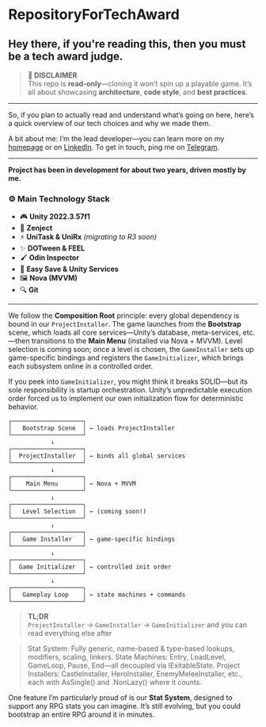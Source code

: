 # RepositoryForTechAward

<!-- ============================================== -->
<!--   🏆 Tech Award Submission: Hero Arena Code   -->
<!-- ============================================== -->

Hey there, if you're reading this, then you must be a tech award judge.
---
> **🚧 DISCLAIMER**  
> This repo is **read-only**—cloning it won’t spin up a playable game. It’s all about showcasing **architecture**, **code style**, and **best practices**.

---
So, if you plan to actually read and understand what’s going on here, here’s a quick overview of our tech choices and why we made them.

A bit about me: I’m the lead developer—you can learn more on my [homepage](https://bit.ly/jey-homepage) or on [LinkedIn](https://www.linkedin.com/in/jeyodilkhujaev/). To get in touch, ping me on [Telegram](https://t.me/bloodyjey).

---
**Project has been in development for about two years, driven mostly by me.**

### ⚙️ Main Technology Stack

- 🎮 **Unity 2022.3.57f1**
- 🔧 **Zenject**
- ⚡ **UniTask & UniRx** _(migrating to R3 soon)_
- ✨ **DOTween & FEEL**
- 🖌️ **Odin Inspector**
- 💾 **Easy Save & Unity Services**
- 🖼️ **Nova (MVVM)**
- 🔍 **Git**

---


We follow the **Composition Root** principle: every global dependency is bound in our `ProjectInstaller`. The game launches from the **Bootstrap** scene, which loads all core services—Unity’s database, meta-services, etc.—then transitions to the **Main Menu** (installed via Nova + MVVM). Level selection is coming soon; once a level is chosen, the `GameInstaller` sets up game-specific bindings and registers the `GameInitializer`, which brings each subsystem online in a controlled order.

If you peek into `GameInitializer`, you might think it breaks SOLID—but its sole responsibility is startup orchestration. Unity’s unpredictable execution order forced us to implement our own initialization flow for deterministic behavior.

 
```text
┌────────────────────┐
│   Bootstrap Scene  │ ← loads ProjectInstaller  
└────────────────────┘
            ↓
┌────────────────────┐
│  ProjectInstaller  │ ← binds all global services  
└────────────────────┘
            ↓
┌────────────────────┐
│    Main Menu       │ ← Nova + MVVM  
└────────────────────┘
            ↓
┌────────────────────┐
│   Level Selection  │ ← (coming soon!)  
└────────────────────┘
            ↓
┌────────────────────┐
│   Game Installer   │ ← game-specific bindings  
└────────────────────┘
            ↓
┌────────────────────┐
│  Game Initializer  │ ← controlled init order  
└────────────────────┘
            ↓
┌────────────────────┐
│   Gameplay Loop    │ ← state machines + commands  
└────────────────────┘
```

> **TL;DR**  
> `ProjectInstaller` → `GameInstaller` → `GameInitializer` and you can read everything else after

> Stat System: Fully generic, name-based & type-based lookups, modifiers, scaling, linkers.
> State Machines: Entry, LoadLevel, GameLoop, Pause, End—all decoupled via IExitableState.
> Project Installers: CastleInstaller, HeroInstaller, EnemyMeleeInstaller, etc., each with AsSingle() and .NonLazy() where it counts.


One feature I’m particularly proud of is our **Stat System**, designed to support any RPG stats you can imagine.
It’s still evolving, but you could bootstrap an entire RPG around it in minutes.  
